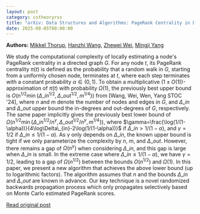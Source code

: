 ```yaml
---
layout: post
category: cstheoryrss
title: "arXiv: Data Structures and Algorithms: PageRank Centrality in Directed Graphs with Bounded In-Degree"
date: 2025-08-05T00:00:00
---
```


**Authors:** [Mikkel Thorup](https://dblp.uni-trier.de/search?q=Mikkel+Thorup), [Hanzhi Wang](https://dblp.uni-trier.de/search?q=Hanzhi+Wang), [Zhewei Wei](https://dblp.uni-trier.de/search?q=Zhewei+Wei), [Mingji Yang](https://dblp.uni-trier.de/search?q=Mingji+Yang)

We study the computational complexity of locally estimating a node's PageRank
centrality in a directed graph $G$. For any node $t$, its PageRank centrality
$\pi(t)$ is defined as the probability that a random walk in $G$, starting from
a uniformly chosen node, terminates at $t$, where each step terminates with a
constant probability $\alpha\in(0,1)$.
To obtain a multiplicative $\big(1\pm O(1)\big)$-approximation of $\pi(t)$
with probability $\Omega(1)$, the previously best upper bound is
$O(n^{1/2}\min\{ \Delta\_{in}^{1/2},\Delta\_{out}^{1/2},m^{1/4}\})$ from [Wang,
Wei, Wen, Yang STOC '24], where $n$ and $m$ denote the number of nodes and
edges in $G$, and $\Delta\_{in}$ and $\Delta\_{out}$ upper bound the in-degrees
and out-degrees of $G$, respectively. The same paper implicitly gives the
previously best lower bound of
$\Omega(n^{1/2}\min\{\Delta\_{in}^{1/2}/n^{\gamma},\Delta\_{out}^{1/2}/n^{\gamma},m^{1/4}\})$,
where $\gamma=\frac{\log(1/(1-\alpha))}{4\log\Delta\_{in}-2\log(1/(1-\alpha))}$
if $\Delta\_{in}>1/(1-\alpha)$, and $\gamma=1/2$ if
$\Delta\_{in}\le1/(1-\alpha)$. As $\gamma$ only depends on $\Delta\_{in}$, the
known upper bound is tight if we only parameterize the complexity by $n$, $m$,
and $\Delta\_{out}$. However, there remains a gap of $\Omega(n^{\gamma})$ when
considering $\Delta\_{in}$, and this gap is large when $\Delta\_{in}$ is small.
In the extreme case where $\Delta\_{in}\le1/(1-\alpha)$, we have $\gamma=1/2$,
leading to a gap of $\Omega(n^{1/2})$ between the bounds $O(n^{1/2})$ and
$\Omega(1)$.
In this paper, we present a new algorithm that achieves the above lower bound
(up to logarithmic factors). The algorithm assumes that $n$ and the bounds
$\Delta\_{in}$ and $\Delta\_{out}$ are known in advance. Our key technique is a
novel randomized backwards propagation process which only propagates
selectively based on Monte Carlo estimated PageRank scores.

[Read original post](http://arxiv.org/abs/2508.01257v1)
